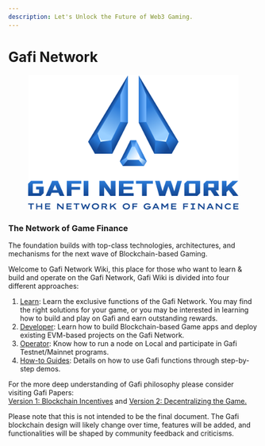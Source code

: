 ```yaml
---
description: Let's Unlock the Future of Web3 Gaming.
---
```


# Gafi Network

<figure><img src=".gitbook/assets/3D_Blue_Stacked _Slogan.png" alt=""><figcaption></figcaption></figure>

### The Network of Game Finance

The foundation builds with top-class technologies, architectures, and mechanisms for the next wave of Blockchain-based Gaming.

Welcome to Gafi Network Wiki, this place for those who want to learn & build and operate on the Gafi Network, Gafi Wiki is divided into four different approaches:

1. [Learn](https://wiki.gafi.network/learn): Learn the exclusive functions of the Gafi Network. You may find the right solutions for your game, or you may be interested in learning how to build and play on Gafi and earn outstanding rewards.
2. [Developer](https://wiki.gafi.network/developer): Learn how to build Blockchain-based Game apps and deploy existing EVM-based projects on the Gafi Network.
3. [Operator](https://wiki.gafi.network/operator): Know how to run a node on Local and participate in Gafi Testnet/Mainnet programs.
4. [How-to Guides](https://wiki.gafi.network/how-to-guides): Details on how to use Gafi functions through step-by-step demos.

For the more deep understanding of Gafi philosophy please consider visiting Gafi Papers:\
[Version 1: Blockchain Incentives](https://gafi.network/GafiPaper.pdf) and [Version 2: Decentralizing the Game.](https://gafi.network/GafiPaperV2.pdf)

Please note that this is not intended to be the final document. The Gafi blockchain design will likely change over time, features will be added, and functionalities will be shaped by community feedback and criticisms.
